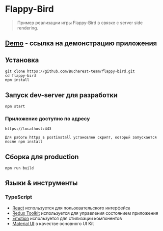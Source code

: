 # Flappy-Bird
> Пример реализации игры Flappy-Bird в связке с server side rendering.

## [Demo](https://flappy-bird-bucharest.herokuapp.com) - ссылка на демонстрацию приложения

## Установка

    git clone https://github.com/Bucharest-team/flappy-bird.git
    cd flappy-bird
    npm install

## Запуск dev-server для разработки

    npm start

### Приложение доступно по адресу

    https://localhost:443
    
    Для работы https в postinstall установлен скрипт, который запускается после npm install

## Сборка для production

    npm run build

## Языки & инструменты

### TypeScript

-   [React](http://facebook.github.io/react) используется для пользовательского интерфейса
-   [Redux Toolkit](https://redux-toolkit.js.org/) используется для управления состоянием приложения
-   [Emotion](https://emotion.sh/docs/introduction) используется для стилизации компонентов
-   [Material UI](https://material-ui.com/ru/) в качестве основного UI Kit

